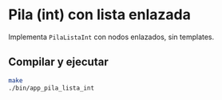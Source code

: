 # Pila (int) con lista enlazada

Implementa `PilaListaInt` con nodos enlazados, sin templates.

## Compilar y ejecutar
```bash
make
./bin/app_pila_lista_int
```
